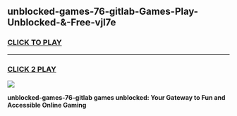 
## unblocked-games-76-gitlab-Games-Play-Unblocked-&-Free-vjl7e
<h3>
<a href="https://premium76.site?title=unblocked-games-76-gitlab&ref=24A">CLICK TO PLAY</a></h3>
<hr>

<h3>
<a href="https://premium76.site?title=unblocked-games-76-gitlab&ref=24A">CLICK 2 PLAY</a>
  
</h3>

<a href="https://premium76.site?title=unblocked-games-76-gitlab&ref=24A"><img src="https://clearcache.store/games.png"></a>


**unblocked-games-76-gitlab games unblocked: Your Gateway to Fun and Accessible Online Gaming**
